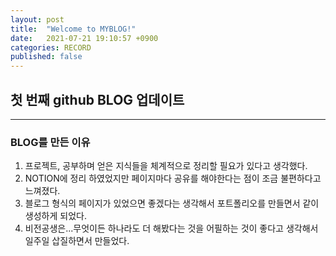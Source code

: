 ```yaml
---
layout: post
title:  "Welcome to MYBLOG!"
date:   2021-07-21 19:10:57 +0900
categories: RECORD
published: false
---
```


## 첫 번째 github BLOG 업데이트
---

### BLOG를 만든 이유
1. 프로젝트, 공부하며 얻은 지식들을 체계적으로 정리할 필요가 있다고 생각했다.
2. NOTION에 정리 하였었지만 페이지마다 공유를 해야한다는 점이 조금 불편하다고 느껴졌다.
3. 블로그 형식의 페이지가 있었으면 좋겠다는 생각해서 포트폴리오를 만들면서 같이 생성하게 되었다.
4. 비전공생은...무엇이든 하나라도 더 해봤다는 것을 어필하는 것이 좋다고 생각해서 일주일 삽질하면서 만들었다.

